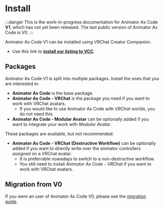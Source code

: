﻿---
sidebar_position: 1
---

# Install

:::danger
This is the work-in-progress documentation for Animator As Code **V1**, which has not yet been released. The last public version of Animator As Code is V0.
:::

Animator As Code V1 can be installed using VRChat Creator Companion.

- Use this link to **[install our listing to VCC](vcc://vpm/addRepo?url=https://hai-vr.github.io/vpm-listing/index.json)**.

## Packages

Animator As Code V1 is split into multiple packages. Install the ones that you are interested in:

- **Animator As Code** is the base package.
- **Animator As Code - VRChat** is the package you need if you want to work with VRChat avatars.
  - If you would like to use Animator As Code with *VRChat worlds*, you do not need this.
- **Animator As Code - Modular Avatar** can be optionally added if you want to integrate your work with *Modular Avatar*.

[//]: # (- **Animator As Code - NDMF Processor** can be optionally added if you want to integrate your work with *Non-Destructive Modular Framework*.)

These packages are available, but not recommended:
- **Animator As Code - VRChat (Destructive Workflow)** can be optionally added if you want to directly write over the animator controllers assigned on a VRChat avatar.
  - It is preferrable nowadays to switch to a non-destructive workflow.
  - You still need to install *Animator As Code - VRChat* if you want to work with VRChat avatars.

## Migration from V0

If you were an user of Animator As Code V0, please see the [migration guide](migrating-v0-to-v1).
